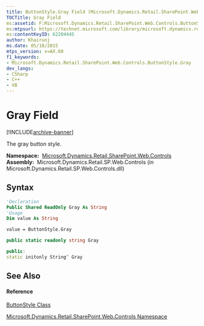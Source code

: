 ```yaml
---
title: ButtonStyle.Gray Field (Microsoft.Dynamics.Retail.SharePoint.Web.Controls)
TOCTitle: Gray Field
ms:assetid: F:Microsoft.Dynamics.Retail.SharePoint.Web.Controls.ButtonStyle.Gray
ms:mtpsurl: https://technet.microsoft.com/library/microsoft.dynamics.retail.sharepoint.web.controls.buttonstyle.gray(v=AX.60)
ms:contentKeyID: 62204445
author: Khairunj
ms.date: 05/18/2015
mtps_version: v=AX.60
f1_keywords:
- Microsoft.Dynamics.Retail.SharePoint.Web.Controls.ButtonStyle.Gray
dev_langs:
- CSharp
- C++
- VB
---
```


# Gray Field


[!INCLUDE[archive-banner](includes/archive-banner.md)]

The gray button style.

**Namespace:**  [Microsoft.Dynamics.Retail.SharePoint.Web.Controls](microsoft-dynamics-retail-sharepoint-web-controls-namespace.md)  
**Assembly:**  Microsoft.Dynamics.Retail.SP.Web.Controls (in Microsoft.Dynamics.Retail.SP.Web.Controls.dll)

## Syntax

``` vb
'Declaration
Public Shared ReadOnly Gray As String
'Usage
Dim value As String

value = ButtonStyle.Gray
```

``` csharp
public static readonly string Gray
```

``` c++
public:
static initonly String^ Gray
```

## See Also

#### Reference

[ButtonStyle Class](buttonstyle-class-microsoft-dynamics-retail-sharepoint-web-controls.md)

[Microsoft.Dynamics.Retail.SharePoint.Web.Controls Namespace](microsoft-dynamics-retail-sharepoint-web-controls-namespace.md)

